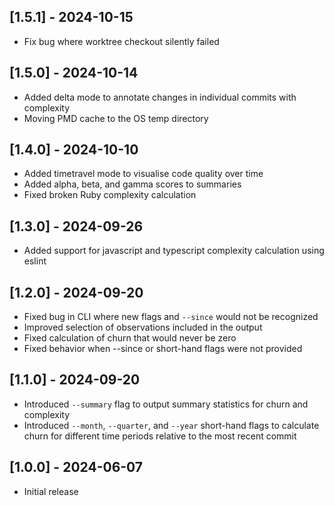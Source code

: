 ## [1.5.1] - 2024-10-15

- Fix bug where worktree checkout silently failed


## [1.5.0] - 2024-10-14

- Added delta mode to annotate changes in individual commits with complexity
- Moving PMD cache to the OS temp directory

## [1.4.0] - 2024-10-10

- Added timetravel mode to visualise code quality over time
- Added alpha, beta, and gamma scores to summaries
- Fixed broken Ruby complexity calculation

## [1.3.0] - 2024-09-26

- Added support for javascript and typescript complexity calculation using eslint

## [1.2.0] - 2024-09-20

- Fixed bug in CLI where new flags and `--since` would not be recognized
- Improved selection of observations included in the output
- Fixed calculation of churn that would never be zero
- Fixed behavior when --since or short-hand flags were not provided

## [1.1.0] - 2024-09-20

- Introduced `--summary` flag to output summary statistics for churn and complexity
- Introduced `--month`, `--quarter`, and `--year` short-hand flags to calculate churn for different time periods relative to the most recent commit

## [1.0.0] - 2024-06-07

- Initial release
